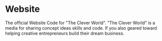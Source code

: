 # Website
The official Website Code for "The Clever World".
"The Clever World" is a media for sharing concept ideas skills and code. 
If you also geared toward helping creative entrepreneurs build their dream business.
